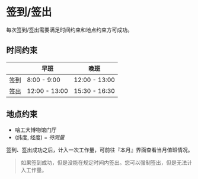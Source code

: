# 签到/签出

每次签到/签出需要满足时间约束和地点约束方可成功。

## 时间约束

||早班|晚班|
|-|-|-|
|签到|8:00 - 9:00|12:00 - 13:00|
|签出|12:00 - 13:00|15:30 - 16:30|

## 地点约束

+ 哈工大博物馆门厅
+ (纬度, 经度) = _待测量_

签到、签出成功之后，计入一次工作量，可前往『本月』界面查看当月值班情况。

> 如果签到成功，但是没能在规定时间内签出。您可以强制签出，但是无法计入工作量。
